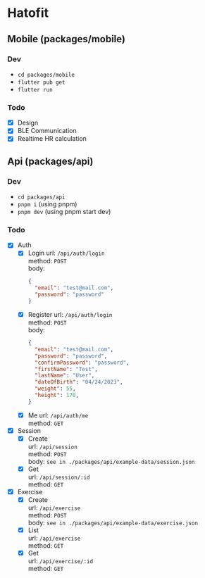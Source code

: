# Hatofit

## Mobile (packages/mobile)
### Dev
- ```cd packages/mobile```
- ```flutter pub get```
- ```flutter run```
  
### Todo
- [X] Design
- [X] BLE Communication
- [X] Realtime HR calculation

## Api (packages/api)
### Dev
- ```cd packages/api```
- ```pnpm i``` (using pnpm)
- ```pnpm dev``` (using pnpm start dev)
### Todo
- [x] Auth
  - [x] Login
    url: `/api/auth/login`  
    method: `POST`  
    body:  
    ```json
    {
      "email": "test@mail.com",
      "password": "password"
    }
    ```
  - [x] Register
    url: `/api/auth/login`  
    method: `POST`  
    body:  
    ```json
    {
      "email": "test@mail.com",
      "password": "password",
      "confirmPassword": "password",
      "firstName": "Test",
      "lastName": "User",
      "dateOfBirth": "04/24/2023",
      "weight": 55,
      "height": 170,
    }
    ```
  - [x] Me
    url: `/api/auth/me`  
    method: `GET`
  
- [X] Session
  - [X] Create  
    url: `/api/session`  
    method: `POST`  
    body: `see in ./packages/api/example-data/session.json`
  - [X] Get  
    url: `/api/session/:id`  
    method: `GET`
  
- [X] Exercise
  - [X] Create  
    url: `/api/exercise`  
    method: `POST`  
    body: `see in ./packages/api/example-data/exercise.json`
  - [X] List  
    url: `/api/exercise`  
    method: `GET`
  - [x] Get  
    url: `/api/exercise/:id`  
    method: `GET`
